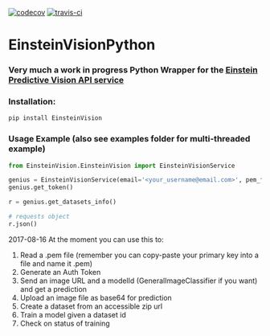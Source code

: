 [![codecov](https://codecov.io/gh/feliperyan/EinsteinVisionPython/branch/master/graph/badge.svg)](https://codecov.io/gh/feliperyan/EinsteinVisionPython)
[![travis-ci](https://travis-ci.org/feliperyan/EinsteinVisionPython.svg?branch=master)](https://travis-ci.org/feliperyan/EinsteinVisionPython)
# EinsteinVisionPython

### Very much a work in progress Python Wrapper for the [Einstein Predictive Vision API service](https://devcenter.heroku.com/articles/einstein-vision)

### Installation:

```bash
pip install EinsteinVision
```

### Usage Example (also see examples folder for multi-threaded example)

```python
from EinsteinVision.EinsteinVision import EinsteinVisionService

genius = EinsteinVisionService(email='<your_username@email.com>', pem_file='<pem file>')
genius.get_token()

r = genius.get_datasets_info()

# requests object
r.json()
```

2017-08-16 At the moment you can use this to:
1. Read a .pem file (remember you can copy-paste your primary key into a file and name it .pem)
2. Generate an Auth Token
3. Send an image URL and a modelId (GeneralImageClassifier if you want) and get a prediction
4. Upload an image file as base64 for prediction
5. Create a dataset from an accessible zip url
6. Train a model given a dataset id
7. Check on status of training
